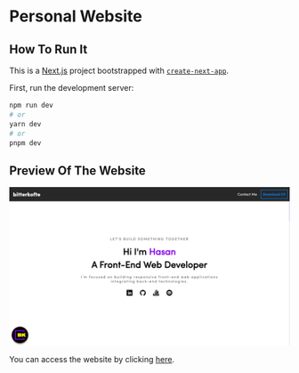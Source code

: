 # Personal Website

## How To Run It

This is a [Next.js](https://nextjs.org/) project bootstrapped with [`create-next-app`](https://github.com/vercel/next.js/tree/canary/packages/create-next-app).

First, run the development server:

```bash
npm run dev
# or
yarn dev
# or
pnpm dev
```
## Preview Of The Website

![preview](./public/assets/preview.png)

You can access the website by clicking [here](https://bitterkofte.vercel.app/).